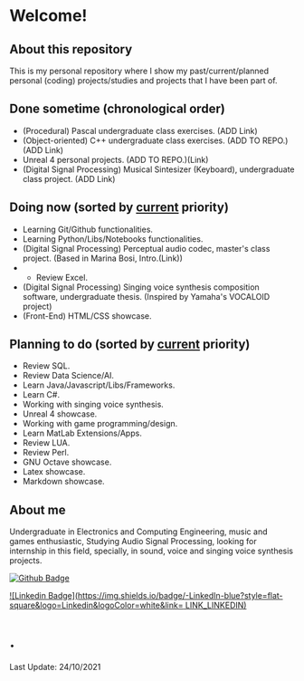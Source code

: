 # Welcome!

## About this repository

This is my personal repository where I show my past/current/planned personal (coding) projects/studies and projects that I have been part of.

## Done sometime (chronological order)

* (Procedural) Pascal undergraduate class exercises. (ADD Link)
* (Object-oriented) C++ undergraduate class exercises. (ADD TO REPO.)(ADD Link)
* Unreal 4 personal projects. (ADD TO REPO.)(Link)
* (Digital Signal Processing) Musical Sintesizer (Keyboard), undergraduate class project. (ADD Link)

## Doing now (sorted by [current](1) priority)

* Learning Git/Github functionalities.
* Learning Python/Libs/Notebooks functionalities.
* (Digital Signal Processing) Perceptual audio codec, master's class project. (Based in Marina Bosi, Intro.(Link))
* * Review Excel.
* (Digital Signal Processing) Singing voice synthesis composition software, undergraduate thesis. (Inspired by Yamaha's VOCALOID project)
* (Front-End) HTML/CSS showcase.

## Planning to do (sorted by [current](1) priority)

* Review SQL.
* Review Data Science/AI.
* Learn Java/Javascript/Libs/Frameworks.
* Learn C#.
* Working with singing voice synthesis.
* Unreal 4 showcase.
* Working with game programming/design.
* Learn MatLab Extensions/Apps.
* Review LUA.
* Review Perl.
* GNU Octave showcase.
* Latex showcase.
* Markdown showcase.

## About me

Undergraduate in Electronics and Computing Engineering, music and games enthusiastic, Studying Audio Signal Processing, looking for internship in this field, specially, in sound, voice and singing voice synthesis projects.

[![Github Badge](https://img.shields.io/badge/-Github-000?style=flat-square&logo=Github&logoColor=white&link=LINK_GIT)](https://github.com/Guterson)

[![Linkedin Badge](https://img.shields.io/badge/-LinkedIn-blue?style=flat-square&logo=Linkedin&logoColor=white&link= LINK_LINKEDIN)](https://www.linkedin.com/in/lopes-gutemberg-machado)

[1]: https://github.com/Guterson/Portfolio/blob/main/README.md#
# .

Last Update: 24/10/2021
